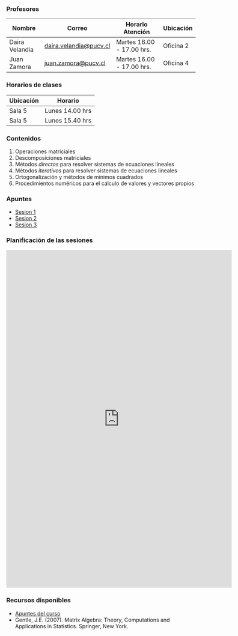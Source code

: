 ### Profesores

Nombre |  Correo |  Horario Atención | Ubicación 
-----|-----|-----|-----
Daira Velandia | daira.velandia@pucv.cl | Martes 16.00 - 17.00 hrs. | Oficina 2
Juan Zamora    | juan.zamora@pucv.cl | Martes 16.00 - 17.00 hrs. | Oficina 4

### Horarios de clases

Ubicación | Horario
-----|-----
Sala 5 | Lunes 14.00 hrs
Sala 5 | Lunes 15.40 hrs

### Contenidos

1. Operaciones matriciales
2. Descomposiciones matriciales
3. Métodos _directos_ para resolver sistemas de ecuaciones lineales
4. Métodos _iterativos_ para resolver sistemas de ecuaciones lineales
5. Ortogonalización y métodos de mínimos cuadrados
6. Procedimientos numéricos para el cálculo de valores y vectores propios

### Apuntes

* [Sesion 1](apuntes/ce2_01.pdf)
* [Sesion 2](apuntes/ce2_02.pdf)
* [Sesion 3](apuntes/ce2_03.pdf)


### Planificación de las sesiones

<iframe width="600" height="900" frameborder="0" src="https://docs.google.com/spreadsheets/d/e/2PACX-1vRijHUvOETJ3DsuaH5_6jo4bURRLPFnw6mMgmCY_gyGqqz2QhsQAFpRVk1MukjxonpGaUiaDrw7zotA/pubhtml?gid=0&amp;single=true&amp;widget=true&amp;headers=false"></iframe>

### Recursos disponibles

* [Apuntes del curso](Apuntes.md)
* Gentle, J.E. (2007). Matrix Algebra: Theory, Computations and Applications in Statistics. Springer, New York.
